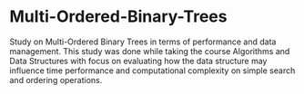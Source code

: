 # Multi-Ordered-Binary-Trees
Study on Multi-Ordered Binary Trees in terms of performance and data management.
This study was done while taking the course Algorithms and Data Structures with focus on evaluating how the data structure may influence time performance and computational complexity on simple search and ordering operations.
